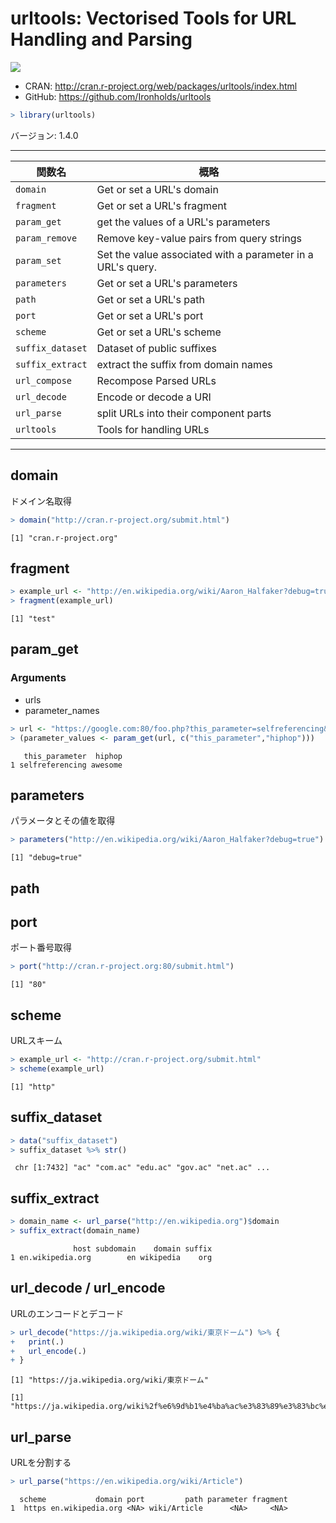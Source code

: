 

# urltools: Vectorised Tools for URL Handling and Parsing

[![](http://www.r-pkg.org/badges/version/urltools)](http://cran.rstudio.com/web/packages/urltools/index.html)

* CRAN: http://cran.r-project.org/web/packages/urltools/index.html
* GitHub: https://github.com/Ironholds/urltools


```r
> library(urltools)
```

バージョン: 1.4.0

-----



| 関数名 | 概略 |
|--------|------|
| `domain` | Get or set a URL's domain |
| `fragment` | Get or set a URL's fragment |
| `param_get` | get the values of a URL's parameters |
| `param_remove` | Remove key-value pairs from query strings |
| `param_set` | Set the value associated with a parameter in a URL's query. |
| `parameters` | Get or set a URL's parameters |
| `path` | Get or set a URL's path |
| `port` | Get or set a URL's port |
| `scheme` | Get or set a URL's scheme |
| `suffix_dataset` | Dataset of public suffixes |
| `suffix_extract` | extract the suffix from domain names |
| `url_compose` | Recompose Parsed URLs |
| `url_decode` | Encode or decode a URI |
| `url_parse` | split URLs into their component parts |
| `urltools` | Tools for handling URLs |

-----

## domain

ドメイン名取得


```r
> domain("http://cran.r-project.org/submit.html")
```

```
[1] "cran.r-project.org"
```

## fragment


```r
> example_url <- "http://en.wikipedia.org/wiki/Aaron_Halfaker?debug=true#test"
> fragment(example_url)
```

```
[1] "test"
```

## param_get

### Arguments

* urls
* parameter_names


```r
> url <- "https://google.com:80/foo.php?this_parameter=selfreferencing&hiphop=awesome"
> (parameter_values <- param_get(url, c("this_parameter","hiphop")))
```

```
   this_parameter  hiphop
1 selfreferencing awesome
```

## parameters

パラメータとその値を取得


```r
> parameters("http://en.wikipedia.org/wiki/Aaron_Halfaker?debug=true")
```

```
[1] "debug=true"
```

## path

## port

ポート番号取得


```r
> port("http://cran.r-project.org:80/submit.html")
```

```
[1] "80"
```

## scheme

URLスキーム


```r
> example_url <- "http://cran.r-project.org/submit.html"
> scheme(example_url)
```

```
[1] "http"
```

## suffix_dataset


```r
> data("suffix_dataset")
> suffix_dataset %>% str()
```

```
 chr [1:7432] "ac" "com.ac" "edu.ac" "gov.ac" "net.ac" ...
```

## suffix_extract


```r
> domain_name <- url_parse("http://en.wikipedia.org")$domain
> suffix_extract(domain_name)
```

```
              host subdomain    domain suffix
1 en.wikipedia.org        en wikipedia    org
```

## url_decode / url_encode

URLのエンコードとデコード


```r
> url_decode("https://ja.wikipedia.org/wiki/東京ドーム") %>% {
+   print(.)
+   url_encode(.)
+ }
```

```
[1] "https://ja.wikipedia.org/wiki/東京ドーム"
```

```
[1] "https://ja.wikipedia.org/wiki%2f%e6%9d%b1%e4%ba%ac%e3%83%89%e3%83%bc%e3%83%a0"
```


## url_parse

URLを分割する


```r
> url_parse("https://en.wikipedia.org/wiki/Article")
```

```
  scheme           domain port         path parameter fragment
1  https en.wikipedia.org <NA> wiki/Article      <NA>     <NA>
```

